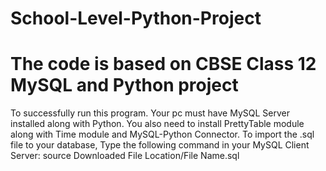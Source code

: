 # School-Level-Python-Project
# The code is based on CBSE Class 12 MySQL and Python project
To successfully run this program. Your pc must have MySQL Server installed along with Python. You also need to install PrettyTable module along with Time module and MySQL-Python Connector.
To import the .sql file to your database, Type the following command in your MySQL Client Server: source Downloaded File Location/File Name.sql
